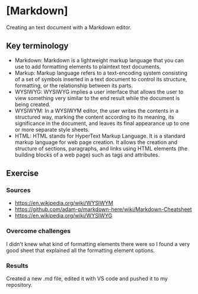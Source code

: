 # [Markdown]
Creating an text document with a Markdown editor.

## Key terminology
- Markdown: Markdown is a lightweight markup language that you can use to add formatting elements to plaintext text documents.
- Markup: Markup language refers to a text-encoding system consisting of a set of symbols inserted in a text document to control its structure, formatting, or the relationship between its parts.
- WYSIWYG: WYSIWYG implies a user interface that allows the user to view something very similar to the end result while the document is being created.
- WYSIWYM: In a WYSIWYM editor, the user writes the contents in a structured way, marking the content according to its meaning, its significance in the document, and leaves its final appearance up to one or more separate style sheets.
- HTML: HTML stands for HyperText Markup Language. It is a standard markup language for web page creation. It allows the creation and structure of sections, paragraphs, and links using HTML elements (the building blocks of a web page) such as tags and attributes.  

## Exercise
### Sources
- https://en.wikipedia.org/wiki/WYSIWYM
- https://github.com/adam-p/markdown-here/wiki/Markdown-Cheatsheet
- https://en.wikipedia.org/wiki/WYSIWYG

### Overcome challenges
I didn't knew what kind of formatting elements there were so I found a very good sheet that explained all the formatting element options.

### Results
Created a new .md file, edited it with VS code and pushed it to my repository.
